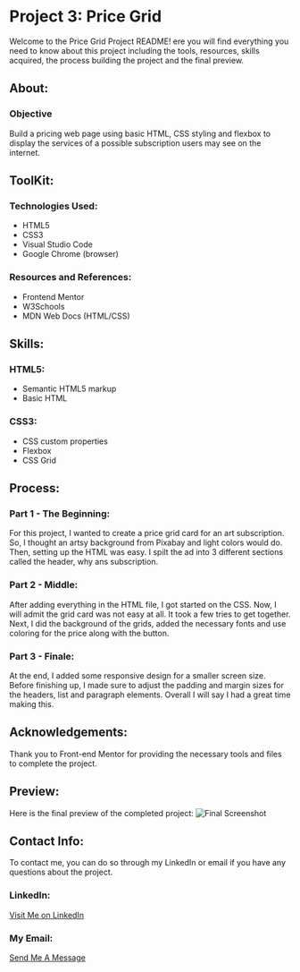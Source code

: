 # Project 3: Price Grid
Welcome to the Price Grid Project README! ere you will find everything you need to know about this project including the tools, resources, skills acquired, the process building the project and the final preview.

## About: 

### Objective 
Build a pricing web page using basic HTML, CSS styling and flexbox to display the services of a possible subscription users may see on the internet. 

## ToolKit:

### Technologies Used:
 - HTML5
 - CSS3
 - Visual Studio Code 
 - Google Chrome (browser) 

### Resources and References: 
 - Frontend Mentor 
 - W3Schools 
 - MDN Web Docs (HTML/CSS)

## Skills:

### HTML5: 
- Semantic HTML5 markup
- Basic HTML 

### CSS3:
- CSS custom properties
- Flexbox
- CSS Grid

## Process:

### Part 1 - The Beginning: 
For this project, I wanted to create a price grid card for an art subscription. So, I thought an artsy background from Pixabay and light colors would do. Then, setting up the HTML was easy. I spilt the ad into 3 different sections called the header, why ans subscription. 

### Part 2 - Middle: 
After adding everything in the HTML file, I got started on the CSS. Now, I will admit the grid card was not easy at all. It took a few tries to get together. Next, I did the background of the grids, added the necessary fonts and use coloring for the price along with the button.

### Part 3 - Finale: 
At the end, I added some responsive design for a smaller screen size. Before finishing up, I made sure to adjust the padding and margin sizes for the headers, list and paragraph elements. Overall I will say I had a great time making this. 

## Acknowledgements: 
Thank you to Front-end Mentor for providing the necessary tools and files to complete the project. 

## Preview: 
Here is the final preview of the completed project:
![Final Screenshot](/Price-Grid/images/Screenshot%202025-03-12%20144228.png)

## Contact Info:
To contact me, you can do so through my LinkedIn or email if you have any questions about the project. 

### LinkedIn: 
[Visit Me on LinkedIn](https://www.linkedin.com/in/kalecia-mcneal/ "My LinkedIn Link")

### My Email: 
[Send Me A Message](mailto:kaleciamcneal@gmail.com "My Gmail Address")